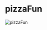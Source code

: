 # pizzaFun


![pizzaFun](https://github.com/Cyishen/pizzaFun/assets/52564123/94f8177c-e8b1-4464-be2c-d7f695116378)

